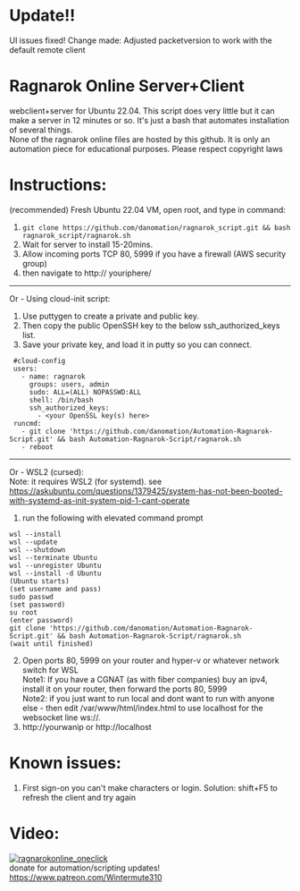 # Update!! 
UI issues fixed! Change made: Adjusted packetversion to work with the default remote client  

# Ragnarok Online Server+Client  
webclient+server for Ubuntu 22.04. This script does very little but it can make a server in 12 minutes or so. 
It's just a bash that automates installation of several things.  
None of the ragnarok online files are hosted by this github. It is only an automation piece for educational purposes. Please respect copyright laws  

# Instructions:
(recommended) Fresh Ubuntu 22.04 VM, open root, and type in command:  
1. ```git clone https://github.com/danomation/ragnarok_script.git && bash ragnarok_script/ragnarok.sh  ```
2. Wait for server to install 15-20mins.
3. Allow incoming ports TCP 80, 5999 if you have a firewall (AWS security group)  
4. then navigate to http:// youriphere/ 
---
Or - Using cloud-init script:  
1. Use puttygen to create a private and public key. 
2. Then copy the public OpenSSH key to the below ssh_authorized_keys list.
3. Save your private key, and load it in putty so you can connect.
```
 #cloud-config
 users:
   - name: ragnarok
     groups: users, admin
     sudo: ALL=(ALL) NOPASSWD:ALL
     shell: /bin/bash
     ssh_authorized_keys:
       - <your OpenSSL key(s) here>
 runcmd:
   - git clone 'https://github.com/danomation/Automation-Ragnarok-Script.git' && bash Automation-Ragnarok-Script/ragnarok.sh
   - reboot
```
---
Or - WSL2 (cursed):  
Note: it requires WSL2 (for systemd). see https://askubuntu.com/questions/1379425/system-has-not-been-booted-with-systemd-as-init-system-pid-1-cant-operate 
1. run the following with elevated command prompt
```
wsl --install
wsl --update
wsl --shutdown
wsl --terminate Ubuntu
wsl --unregister Ubuntu
wsl --install -d Ubuntu
(Ubuntu starts) 
(set username and pass) 
sudo passwd
(set password)
su root
(enter password)
git clone 'https://github.com/danomation/Automation-Ragnarok-Script.git' && bash Automation-Ragnarok-Script/ragnarok.sh
(wait until finished)
``` 
2. Open ports 80, 5999 on your router and hyper-v or whatever network switch for WSL  
Note1: If you have a CGNAT (as with fiber companies) buy an ipv4, install it on your router, then forward the ports 80, 5999  
Note2: if you just want to run local and dont want to run with anyone else - then edit /var/www/html/index.html to use localhost for the websocket line ws://. 
3. http://yourwanip or http://localhost

# Known issues:  
1. First sign-on you can't make characters or login. 
Solution: shift+F5 to refresh the client and try again  

# Video:  

[![ragnarokonline_oneclick](https://img.youtube.com/vi/HSR538rZhXM/0.jpg)](https://www.youtube.com/watch?v=HSR538rZhXM)  
donate for automation/scripting updates! https://www.patreon.com/Wintermute310  
